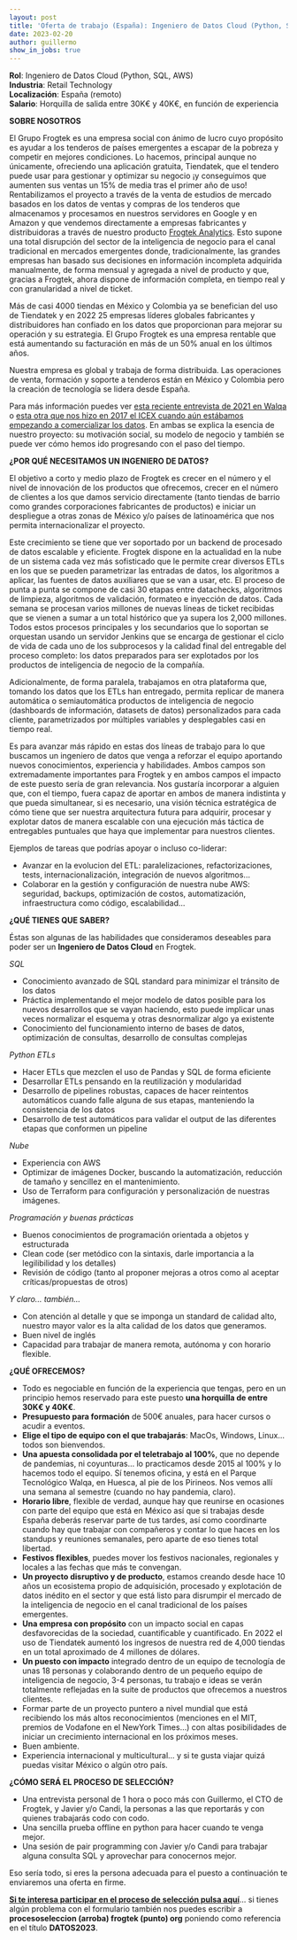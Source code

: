 ```yaml
---
layout: post
title: 'Oferta de trabajo (España): Ingeniero de Datos Cloud (Python, SQL, AWS)  (ABIERTA)'
date: 2023-02-20 
author: guillermo
show_in_jobs: true
---
```


**Rol**: Ingeniero de Datos Cloud (Python, SQL, AWS)  
**Industria**: Retail Technology  
**Localización**: España (remoto)  
**Salario**: Horquilla de salida entre 30K€ y 40K€, en función de experiencia

**SOBRE NOSOTROS**

El Grupo Frogtek es una empresa social con ánimo de lucro cuyo propósito es ayudar a los tenderos de países emergentes a escapar de la pobreza y competir en mejores condiciones. Lo hacemos, principal aunque no únicamente, ofreciendo una aplicación gratuita, Tiendatek, que el tendero puede usar para gestionar y optimizar su negocio ¡y conseguimos que aumenten sus ventas un 15% de media tras el primer año de uso! Rentabilizamos el proyecto a través de la venta de estudios de mercado basados en los datos de ventas y compras de los tenderos que almacenamos y procesamos en nuestros servidores en Google y en Amazon y que vendemos directamente a empresas fabricantes y distribuidoras a través de nuestro producto [Frogtek Analytics](https://frogtek.org/analytics/). Esto supone una total disrupción del sector de la inteligencia de negocio para el canal tradicional en mercados emergentes donde, tradicionalmente, las grandes empresas han basado sus decisiones en información incompleta adquirida manualmente, de forma mensual y agregada a nivel de producto y que, gracias a Frogtek, ahora dispone de información completa, en tiempo real y con granularidad a nivel de ticket.

Más de casi 4000 tiendas en México y Colombia ya se benefician del uso de Tiendatek y en 2022 25 empresas líderes globales fabricantes y distribuidores han confiado en los datos que proporcionan para mejorar su operación y su estrategia. El Grupo Frogtek es una empresa rentable que está aumentando su facturación en más de un 50% anual en los últimos años.

Nuestra empresa es global y trabaja de forma distribuida. Las operaciones de venta, formación y soporte a tenderos están en México y Colombia pero la creación de tecnología se lidera desde España.

Para más información puedes ver [esta reciente entrevista de 2021 en Walqa](https://www.youtube.com/watch?v=iuE7GtV3dgs) o [esta otra que nos hizo en 2017 el ICEX cuando aún estábamos empezando a comercializar los datos](https://www.youtube.com/watch?v=BoDtuEUO328). En ambas se explica la esencia de nuestro proyecto: su motivación social, su modelo de negocio y también se puede ver cómo hemos ido progresando con el paso del tiempo.

**¿POR QUÉ NECESITAMOS UN INGENIERO DE DATOS?**

El objetivo a corto y medio plazo de Frogtek es crecer en el número y el nivel de innovación de los productos que ofrecemos, crecer en el número de clientes a los que damos servicio directamente (tanto tiendas de barrio como grandes corporaciones fabricantes de productos) e iniciar un despliegue a otras zonas de México y/o países de latinoamérica que nos permita internacionalizar el proyecto. 

Este crecimiento se tiene que ver soportado por un backend de procesado de datos escalable y eficiente. Frogtek dispone en la actualidad en la nube de un sistema cada vez más sofisticado que le permite crear diversos ETLs en los que se pueden parametrizar las entradas de datos, los algoritmos a aplicar, las fuentes de datos auxiliares que se van a usar, etc. El proceso de punta a punta se compone de casi 30 etapas entre datachecks, algoritmos de limpieza, algoritmos de validación, formateo e inyección de datos. Cada semana se procesan varios millones de nuevas líneas de ticket recibidas que se vienen a sumar a un total histórico que ya supera los 2,000 millones. Todos estos procesos principales y los secundarios que lo soportan se orquestan usando un servidor Jenkins que se encarga de gestionar el ciclo de vida de cada uno de los subprocesos y la calidad final del entregable del proceso completo: los datos preparados para ser explotados por los productos de inteligencia de negocio de la compañía.

Adicionalmente, de forma paralela, trabajamos en otra plataforma que, tomando los datos que los ETLs han entregado, permita replicar de manera automática o semiautomática productos de inteligencia de negocio (dashboards de información, datasets de datos) personalizados para cada cliente, parametrizados por múltiples variables y desplegables casi en tiempo real.

Es para avanzar más rápido en estas dos líneas de trabajo para lo que buscamos un ingeniero de datos que venga a reforzar el equipo aportando nuevos conocimientos, experiencia y habilidades. Ambos campos son extremadamente importantes para Frogtek y en ambos campos el impacto de este puesto sería de gran relevancia. Nos gustaría incorporar a alguien que, con el tiempo, fuera capaz de aportar en ambos de manera indistinta y que pueda simultanear, si es necesario, una visión técnica estratégica de cómo tiene que ser nuestra arquitectura futura para adquirir, procesar y explotar datos de manera escalable con una ejecución más táctica de entregables puntuales que haya que implementar para nuestros clientes.

Ejemplos de tareas que podrías apoyar o incluso co-liderar:

- Avanzar en la evolucion del ETL: paralelizaciones, refactorizaciones, tests, internacionalización, integración de nuevos algoritmos...
- Colaborar en la gestión y configuración de nuestra nube AWS: seguridad, backups, optimización de costos, automatización, infraestructura como código, escalabilidad...

**¿QUÉ TIENES QUE SABER?**

Éstas son algunas de las habilidades que consideramos deseables para poder ser un **Ingeniero de Datos Cloud** en Frogtek.

*SQL*

- Conocimiento avanzado de SQL standard para minimizar el tránsito de los datos
- Práctica implementando el mejor modelo de datos posible para los nuevos desarrollos que se vayan haciendo, esto puede implicar unas veces normalizar el esquema y otras desnormalizar algo ya existente
- Conocimiento del funcionamiento interno de bases de datos, optimización de consultas, desarrollo de consultas complejas

*Python ETLs*

- Hacer ETLs que mezclen el uso de Pandas y SQL de forma eficiente
- Desarrollar ETLs pensando en la reutilización y modularidad
- Desarrollo de pipelines robustas, capaces de hacer reintentos automáticos cuando falle alguna de sus etapas, manteniendo la consistencia de los datos
- Desarrollo de test automáticos para validar el output de las diferentes etapas que conformen un pipeline

*Nube*

- Experiencia con AWS 
- Optimizar de imágenes Docker, buscando la automatización, reducción de tamaño y sencillez en el mantenimiento.
- Uso de Terraform para configuración y personalización de nuestras imágenes.

*Programación y buenas prácticas*

- Buenos conocimientos de programación orientada a objetos y estructurada
- Clean code (ser metódico con la sintaxis, darle importancia a la legilibilidad y los detalles)
- Revisión de código (tanto al proponer mejoras a otros como al aceptar críticas/propuestas de otros)

*Y claro... también...*

- Con atención al detalle y que se imponga un standard de calidad alto, nuestro mayor valor es la alta calidad de los datos que generamos.
- Buen nivel de inglés
- Capacidad para trabajar de manera remota, autónoma y con horario flexible.

**¿QUÉ OFRECEMOS?**

- Todo es negociable en función de la experiencia que tengas, pero en un principio hemos reservado para este puesto **una horquilla de entre 30K€ y 40K€**.
- **Presupuesto para formación** de 500€ anuales, para hacer cursos o acudir a eventos.
- **Elige el tipo de equipo con el que trabajarás**: MacOs, Windows, Linux... todos son bienvendos.
- **Una apuesta consolidada por el teletrabajo al 100%**, que no depende de pandemias, ni coyunturas… lo practicamos desde 2015 al 100% y lo hacemos todo el equipo. Sí tenemos oficina, y está en el Parque Tecnológico Walqa, en Huesca, al pie de los Pirineos. Nos vemos allí una semana al semestre (cuando no hay pandemia, claro).
- **Horario libre**, flexible de verdad, aunque hay que reunirse en ocasiones con parte del equipo que está en México así que si trabajas desde España deberás reservar parte de tus tardes, así como coordinarte cuando hay que trabajar con compañeros y contar lo que haces en los standups y reuniones semanales, pero aparte de eso tienes total libertad.
- **Festivos flexibles**, puedes mover los festivos nacionales, regionales y locales a las fechas que más te convengan.
- **Un proyecto disruptivo y de producto**, estamos creando desde hace 10 años un ecosistema propio de adquisición, procesado y explotación de datos inédito en el sector y que está listo para disrumpir el mercado de la inteligencia de negocio en el canal tradicional de los países emergentes.
- **Una empresa con propósito** con un impacto social en capas desfavorecidas de la sociedad, cuantificable y cuantificado. En 2022 el uso de Tiendatek aumentó los ingresos de nuestra red de 4,000 tiendas en un total aproximado de 4 millones de dólares.
- **Un puesto con impacto** integrado dentro de un equipo de tecnología de unas 18 personas y colaborando dentro de un pequeño equipo de inteligencia de negocio, 3-4 personas, tu trabajo e ideas se verán totalmente reflejadas en la suite de productos que ofrecemos a nuestros clientes.
- Formar parte de un proyecto puntero a nivel mundial que está recibiendo los más altos reconocimientos (menciones en el MIT, premios de Vodafone en el NewYork Times…) con altas posibilidades de iniciar un crecimiento internacional en los próximos meses.
- Buen ambiente.
- Experiencia internacional y multicultural… y si te gusta viajar quizá puedas visitar México o algún otro país.

**¿CÓMO SERÁ EL PROCESO DE SELECCIÓN?**

- Una entrevista personal de 1 hora o poco más con Guillermo, el CTO de Frogtek, y Javier y/o Candi, la personas a las que reportarás y con quienes trabajarás codo con codo.
- Una sencilla prueba offline en python para hacer cuando te venga mejor.
- Una sesión de pair programming con Javier y/o Candi para trabajar alguna consulta SQL y aprovechar para conocernos mejor.

Eso sería todo, si eres la persona adecuada para el puesto a continuación te enviaremos una oferta en firme.

[**Si te interesa participar en el proceso de selección pulsa aquí**](https://form.jotform.com/211392234099355?codigo=BI2022)... si tienes algún problema con el formulario también nos puedes escribir a **procesoseleccion (arroba) frogtek (punto) org** poniendo como referencia en el título **DATOS2023**.
